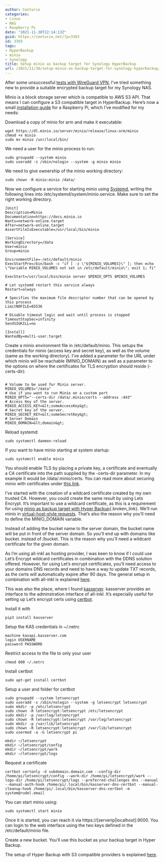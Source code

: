 ```yaml
---
author: Centurio
categories:
- Linux
- NAS
- Raspberry Pi
date: "2021-11-30T22:14:13Z"
guid: https://centurio.net/?p=3393
id: 3393
tags:
- HyperBackup
- minio
- Synology
title: Setup minio as backup target for Synology HyperBackup
url: /2021/11/30/setup-minio-as-backup-target-for-synology-hyperbackup/
---
```

After some unsuccessful <a href="https://centurio.net/2020/09/26/setup-wireguard-vpn-on-raspbian/" data-type="post" data-id="3386">tests with WireGuard VPN</a>, I&#8217;ve tried something new to provide a suitable encrypted backup target for my Synology NAS.

Minio is a block storage server which is compatible to AWS S3 API. That means I can configure a S3 compatible target in HyperBackup. Here&#8217;s now a small [installation guide](https://computingforgeeks.com/how-to-setup-s3-compatible-object-storage-server-with-minio/) for a Raspberry Pi, which I&#8217;ve modified for my needs:

Download a copy of minio for arm and make it executable:

```
wget https://dl.minio.io/server/minio/release/linux-arm/minio
chmod +x minio
sudo mv minio /usr/local/bin/
```

We need a user for the minio process to run:

```
sudo groupadd --system minio
sudo useradd -s /sbin/nologin --system -g minio minio
```

We need to give ownership of the minio working directory:

```
sudo chown -R minio:minio /data/
```

Now we configure a service for starting minio using [Systemd](https://www.raspberrypi.org/documentation/linux/usage/systemd.md), writing the following lines into /etc/systemd/system/minio.service. Make sure to set the right working directory.

```
[Unit]
Description=Minio
Documentation=https://docs.minio.io
Wants=network-online.target
After=network-online.target
AssertFileIsExecutable=/usr/local/bin/minio

[Service]
WorkingDirectory=/data
User=minio
Group=minio

EnvironmentFile=-/etc/default/minio
ExecStartPre=/bin/bash -c "if [ -z \"${MINIO_VOLUMES}\" ]; then echo \"Variable MINIO_VOLUMES not set in /etc/default/minio\"; exit 1; fi"

ExecStart=/usr/local/bin/minio server $MINIO_OPTS $MINIO_VOLUMES

# Let systemd restart this service always
Restart=always

# Specifies the maximum file descriptor number that can be opened by this process
LimitNOFILE=65536

# Disable timeout logic and wait until process is stopped
TimeoutStopSec=infinity
SendSIGKILL=no

[Install]
WantedBy=multi-user.target
```

Create a minio environment file in /etc/default/minio. This setups the credentials for minio (access key and secret key), as well as the volume (same as the working directory). I&#8217;ve added a parameter for the URL under which minio will be reachable (MINIO_DOMAIN) as well as a parameter to the options on where the certificates for TLS encryption should reside (-certs-dir):

```

# Volume to be used for Minio server.
MINIO_VOLUMES="/data"
# Use if you want to run Minio on a custom port
MINIO_OPTS="--certs-dir /data/.minio/certs --address :443"
# Access Key of the server.
MINIO_ACCESS_KEY=&lt;someAccessKey&gt;
# Secret key of the server.
MINIO_SECRET_KEY=&lt;someSecretKey&gt;
# Server Domain
MINIO_DOMAIN=&lt;domain&gt;
```

Reload systemd:

```
sudo systemctl daemon-reload
```

If you want to have minio starting at system startup:

```
sudo systemctl enable minio
```

You should enable TLS by placing a private key, a certificate and eventually a CA certificate into the path supplied by the -certs-dir parameter. In my example it would be /data/.minio/certs. You can read more about securing minio with certificates under [this link](https://docs.min.io/docs/how-to-secure-access-to-minio-server-with-tls).

I&#8217;ve started with the creation of a wildcard certificate created by my own trusted CA. However, you could create the same result by using Lets Encrypt. It&#8217;s important to use a wildcard certificate, as this is a requirement for using [minio as backup target with Hyper Backup](https://itrandomness.com/2020/05/local-backups-with-synology-hyper-backup-and-minio/){.broken_link}. We&#8217;ll run minio in [virtual-host-style requests](https://docs.min.io/docs/minio-server-configuration-guide.html). That&#8217;s also the reason why you&#8217;ll need to define the MINIO_DOMAIN variable.

Instead of adding the bucket name to the server domain, the bucket name will be put in front of the server domain. So you&#8217;ll end up with domains like bucket.<domain> instead of <domain>/bucket. This is the reason why you&#8217;ll need a wildcard certificate for the given domain.

As I&#8217;m using all-inkl as hosting provider, I was keen to know if I could use Let&#8217;s Encrypt wildcard certificates in combination with the DDNS solution offered. However, for using Let&#8217;s encrypt certificates, you&#8217;ll need access to your domains DNS records and need to have a way to update TXT records, as the certs will automatically expire after 90 days. The general setup in combination with all-inkl is explained [here](https://stevenschwenke.de/GeneratingTLSCertificatesUsingCertbotManualModeAndDNSChallengeAndSetupWithAllInkl).

This was also the place, where I found [kasserver](https://github.com/fetzerch/kasserver). kasserver provides an interface to the adminstration interface of all-inkl. It&#8217;s especially useful for setting up Let&#8217;s encrypt certs using [certbot](https://github.com/fetzerch/kasserver#kasserver-dns-certbot).

Install it with

```
pip3 install kasserver
```

Setup the KAS credentials in ~/.netrc

```
machine kasapi.kasserver.com
login USERNAME
password PASSWORD
```

Restrict access to the file to only your user

```
chmod 600 ~/.netrc
```

Install certbot

```
sudo apt-get install certbot
```

Setup a user and folder for certbot

```
sudo groupadd --system letsencrypt
sudo useradd -s /sbin/nologin --system -g letsencrypt letsencrypt
sudo mkdir -p /etc/letsencrypt
sudo chown -R letsencrypt:letsencrypt /etc/letsencrypt
sudo mkdir -p /var/log/letsencrypt
sudo chown -R letsencrypt:letsencrypt /var/log/letsencrypt
sudo mkdir -p /var/lib/letsencrypt
sudo chown -R letsencrypt:letsencrypt /var/lib/letsencrypt
sudo usermod -a -G letsencrypt pi

mkdir ~/letsencrypt
mkdir ~/letsencrypt/config
mkdir ~/letsencrypt/work
mkdir ~/letsencrypt/logs

```

Request a certificate

```
certbot certonly -d subdomain.domain.com --config-dir /home/pi/letsencrypt/config --work-dir /home/pi/letsencrypt/work --logs-dir /home/pi/letsencrypt/logs --preferred-challenges dns --manual --manual-auth-hook /home/pi/.local/bin/kasserver-dns-certbot --manual-cleanup-hook /home/pi/.local/bin/kasserver-dns-certbot -m system@rudel.email
```

You can start minio using:

```
sudo systemctl start minio
```

Once it is started, you can reach it via https://[serverip|localhost]:9000. You can login to the web interface using the two keys defined in the /etc/default/minio file.

Create a new bucket. You&#8217;ll use this bucket as your backup target in Hyper Backup.

The setup of Hyper Backup with S3 compatible providers is explained [here](https://www.synology.com/en-global/knowledgebase/DSM/tutorial/Backup/How_to_back_up_your_data_to_cloud_services_with_Hyper_Backup).